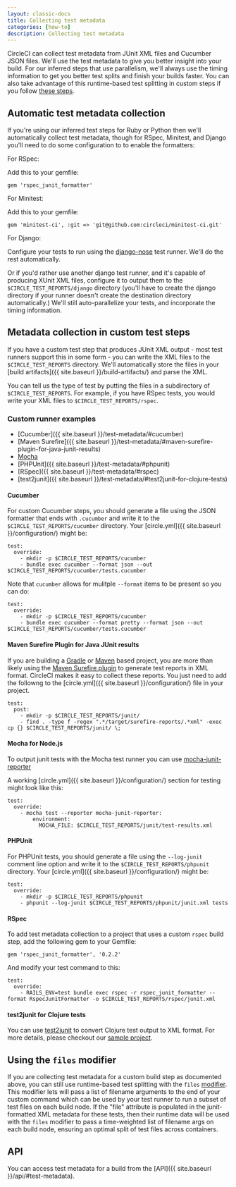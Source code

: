 ```yaml
---
layout: classic-docs
title: Collecting test metadata
categories: [how-to]
description: Collecting test metadata
---
```


CircleCI can collect test metadata from JUnit XML files and Cucumber JSON files.
We'll use the test metadata to give you better insight into your build. For our
inferred steps that use parallelism, we'll always use the timing information to get you
better test splits and finish your builds faster. You can also take advantage
of this runtime-based test splitting in custom steps if you follow [these steps]({{site.baseurl}}/test-metadata/#using-the-files-modifier).

## Automatic test metadata collection

If you're using our inferred test steps for Ruby or Python then we'll
automatically collect test metadata, though for RSpec, Minitest, and Django
you'll need to do some configuration to to enable the formatters:

For RSpec:

Add this to your gemfile:

```
gem 'rspec_junit_formatter'
```

For Minitest:

Add this to your gemfile:

```
gem 'minitest-ci', :git => 'git@github.com:circleci/minitest-ci.git'
```

For Django:

Configure your tests to run using the
[django-nose](https://github.com/django-nose/django-nose) test runner.  We'll
do the rest automatically.

Or if you'd rather use another django test runner, and it's capable of
producing XUnit XML files, configure it to output them to the
`$CIRCLE_TEST_REPORTS/django` directory (you'll have to create the django
directory if your runner doesn't create the destination directory
automatically.)  We'll still auto-parallelize your tests, and incorporate the
timing information.

## Metadata collection in custom test steps

If you have a custom test step that produces JUnit XML output - most test runners support this in some form - you can write the XML
files to the `$CIRCLE_TEST_REPORTS` directory.  We'll automatically store the files in your
[build artifacts]({{ site.baseurl }}/build-artifacts/) and parse the XML.

You can tell us the type of test by putting the files in a subdirectory of `$CIRCLE_TEST_REPORTS`.
For example, if you have RSpec tests, you would write your XML files to `$CIRCLE_TEST_REPORTS/rspec`.

### Custom runner examples
* [Cucumber]({{ site.baseurl }}/test-metadata/#cucumber)
* [Maven Surefire]({{ site.baseurl }}/test-metadata/#maven-surefire-plugin-for-java-junit-results)
* [Mocha]({{site.baseurl}}/test-metadata/#mochajs)
* [PHPUnit]({{ site.baseurl }}/test-metadata/#phpunit)
* [RSpec]({{ site.baseurl }}/test-metadata/#rspec)
* [test2junit]({{ site.baseurl }}/test-metadata/#test2junit-for-clojure-tests)


#### <a name="cucumber"></a>Cucumber

For custom Cucumber steps, you should generate a file using the JSON formatter that ends with `.cucumber` and write it to the `$CIRCLE_TEST_REPORTS/cucumber` directory.  Your [circle.yml]({{ site.baseurl }}/configuration/) might be:

```
test:
  override:
    - mkdir -p $CIRCLE_TEST_REPORTS/cucumber
    - bundle exec cucumber --format json --out $CIRCLE_TEST_REPORTS/cucumber/tests.cucumber
```

Note that `cucumber` allows for mulitple `--format` items to be present so you can do:

```
test:
  override:
    - mkdir -p $CIRCLE_TEST_REPORTS/cucumber
    - bundle exec cucumber --format pretty --format json --out $CIRCLE_TEST_REPORTS/cucumber/tests.cucumber
```

#### <a name="maven-surefire-plugin-for-java-junit-results"></a>Maven Surefire Plugin for Java JUnit results

If you are building a [Gradle](https://gradle.org/) or
[Maven](http://maven.apache.org/) based project, you are more than likely using
the [Maven Surefire plugin](http://maven.apache.org/surefire/maven-surefire-plugin/)
to generate test reports in XML format. CircleCI makes it easy to collect these
reports. You just need to add the followng to the [circle.yml]({{ site.baseurl }}/configuration/) file in your
project.

```
test:
  post:
    - mkdir -p $CIRCLE_TEST_REPORTS/junit/
    - find . -type f -regex ".*/target/surefire-reports/.*xml" -exec cp {} $CIRCLE_TEST_REPORTS/junit/ \;
```

#### <a name="mochajs"></a>Mocha for Node.js

To output junit tests with the Mocha test runner you can use [mocha-junit-reporter](https://www.npmjs.com/package/mocha-junit-reporter)

A working [circle.yml]({{ site.baseurl }}/configuration/) section for testing might look like this:

```
test:
  override:
    - mocha test --reporter mocha-junit-reporter:
        environment:
          MOCHA_FILE: $CIRCLE_TEST_REPORTS/junit/test-results.xml
```



#### <a name="phpunit"></a>PHPUnit

For PHPUnit tests, you should generate a file using the `--log-junit` comment line option and write it to the `$CIRCLE_TEST_REPORTS/phpunit` directory.  Your [circle.yml]({{ site.baseurl }}/configuration/) might be:

```
test:
  override:
    - mkdir -p $CIRCLE_TEST_REPORTS/phpunit
    - phpunit --log-junit $CIRCLE_TEST_REPORTS/phpunit/junit.xml tests
```

#### <a name="rspec"></a>RSpec

To add test metadata collection to a project that uses a custom `rspec` build step, add the following gem to your Gemfile:

```
gem 'rspec_junit_formatter', '0.2.2'
```

And modify your test command to this:

````
test:
  override:
    - RAILS_ENV=test bundle exec rspec -r rspec_junit_formatter --format RspecJunitFormatter -o $CIRCLE_TEST_REPORTS/rspec/junit.xml
````

#### <a name="test2junit-for-clojure-tests"></a>test2junit for Clojure tests
You can use [test2junit](https://github.com/ruedigergad/test2junit) to convert Clojure test output to XML format. For more details, please checkout our [sample project](https://github.com/kimh/circleci-build-recipies).

## Using the `files` modifier

If you are collecting test metadata for a custom build step as documented above, you can
still use runtime-based test splitting with the `files` [modifier]({{site.baseurl}}/configuration/#modifiers).
This modifier lets will pass a list of filename arguments to the end of your custom command
which can be used by your test runner to run a subset of test files on each build node.
If the "file" attribute is populated in the junit-formatted XML metadata for these
tests, then their runtime data will be used with the `files` modifier to pass a time-weighted
list of filename args on each build node, ensuring an optimal split of test files across containers.

## API

You can access test metadata for a build from the [API]({{ site.baseurl }}/api/#test-metadata).
